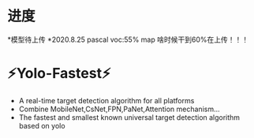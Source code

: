 # 进度
*模型待上传
*2020.8.25 pascal voc:55% map 啥时候干到60%在上传！！！
# :zap:Yolo-Fastest:zap:
* A real-time target detection algorithm for all platforms
* Combine MobileNet,CsNet,FPN,PaNet,Attention mechanism...
* The fastest and smallest known universal target detection algorithm based on yolo
